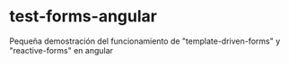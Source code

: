 # test-forms-angular
Pequeña demostración del funcionamiento de "template-driven-forms" y "reactive-forms" en angular
